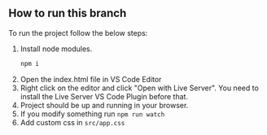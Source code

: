 ## How to run this branch

To run the project follow the below steps:

1. Install node modules.
   ```sh
   npm i
   ```
2. Open the index.html file in VS Code Editor
3. Right click on the editor and click "Open with Live Server". You need to install the Live Server VS Code Plugin before that.
4. Project should be up and running in your browser.
5. If you modify something run `npm run watch`
6. Add custom css in `src/app.css`
